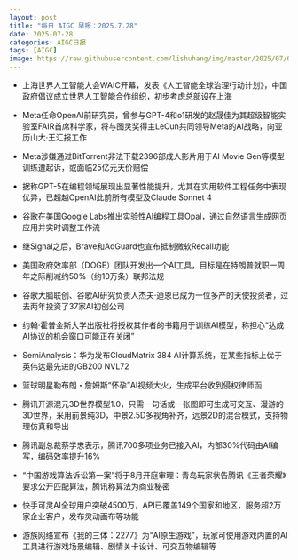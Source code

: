 ```yaml
---
layout: post
title: "每日 AIGC 早报：2025.7.28"
date: 2025-07-28
categories: AIGC日报
tags: [AIGC]
image: https://raw.githubusercontent.com/lishuhang/img/master/2025/07/0728-d.webp
---
```


- 上海世界人工智能大会WAIC开幕，发表《人工智能全球治理行动计划》，中国政府倡议成立世界人工智能合作组织，初步考虑总部设在上海

- Meta任命OpenAI前研究员，曾参与GPT-4和o1研发的赵晟佳为其超级智能实验室FAIR首席科学家，将与图灵奖得主LeCun共同领导Meta的AI战略，向亚历山大·王汇报工作

- Meta涉嫌通过BitTorrent非法下载2396部成人影片用于AI Movie Gen等模型训练遭起诉，或面临25亿元天价赔偿

- 据称GPT-5在编程领域展现出显著性能提升，尤其在实用软件工程任务中表现优异，已超越OpenAI此前所有模型及Claude Sonnet 4

- 谷歌在美国Google Labs推出实验性AI编程工具Opal，通过自然语言生成网页应用并实时调整工作流

- 继Signal之后，Brave和AdGuard也宣布抵制微软Recall功能

- 美国政府效率部（DOGE）团队开发出一个AI工具，目标是在特朗普就职一周年之际削减约50%（约10万条）联邦法规

- 谷歌大脑联创、谷歌AI研究负责人杰夫·迪恩已成为一位多产的天使投资者，过去两年投资了37家AI初创公司

- 约翰·霍普金斯大学出版社将授权其作者的书籍用于训练AI模型，称担心“达成AI协议的机会窗口可能正在关闭”

- SemiAnalysis：华为发布CloudMatrix 384 AI计算系统，在某些指标上优于英伟达最先进的GB200 NVL72

- 篮球明星勒布朗・詹姆斯“怀孕”AI视频大火，生成平台收到侵权律师函

- 腾讯开源混元3D世界模型1.0，只需一句话或一张图即可生成可交互、漫游的3D世界，采用前景纯3D，中景2.5D多视角补齐，远景2D的混合模式，支持物理仿真和导出

- 腾讯副总裁蔡学忠表示，腾讯700多项业务已接入AI，内部30%代码由AI编写，编码效率提升16%

- “中国游戏算法诉讼第一案”将于8月开庭审理：青岛玩家状告腾讯《王者荣耀》要求公开匹配算法，腾讯称算法为商业秘密

- 快手可灵AI全球用户突破4500万，API已覆盖149个国家和地区，服务超2万家企业客户，发布灵动画布等功能

- 游族网络宣布《我的三体：2277》为“AI原生游戏”，玩家可使用游戏内置的AI工具进行游戏场景编辑、剧情关卡设计、可交互物编辑等